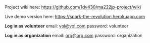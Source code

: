 Project wiki here: https://github.com/1dv430/ma222jp-project/wiki   

Live demo version here: https://spark-the-revolution.herokuapp.com

**Log in as volunteer** 
email: vol@vol.com
password: volunteer

**Log in as organization**
email: org@org.com
password: organization
